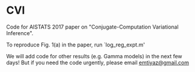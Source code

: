 # CVI
Code for AISTATS 2017 paper on "Conjugate-Computation Variational Inference".

To reproduce Fig. 1(a) in the paper, run `log_reg_expt.m'

We will add code for other results (e.g. Gamma models) in the next few days! But if you need the code urgently, please email emtiyaz@gmail.com
